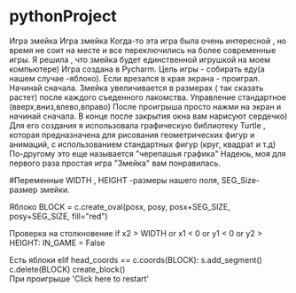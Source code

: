 # pythonProject
Игра змейка
Игра змейка Когда-то эта игра была очень интересной , но время не соит на месте и все переключились на более современные игры. 
Я решила , что змейка будет единственной игрушкой на моем компьютере) 
Игра создана в Pycharm. Цель игры - собирать еду(а нашем случае -яблоко). 
Если врезался в края экрана - проиграл. Начинай сначала. 
Змейка увеличивается в размерах ( так сказать растет) после каждого съеденного лакомства.
Управление стандартное (вверх,вниз,влево,вправо) 
После проигрыша просто нажми на экран и начинай сначала.
В конце после закрытия окна вам нарисуют сердечко)
Для его создания я использовала графическую библиотеку Turtle , которая предназначена для рисования геометрических фигур и анимаций, 
с использованием стандартных фигур (круг, квадрат и т.д) По-другому это еще называется "черепашья графика" 
Надеюь, моя для первого раза простая игра "Змейка" вам понравилась.

#Переменные WIDTH , HEIGHT -размеры нашего поля, SEG_Size- размер змейки.

Яблоко
BLOCK = c.create_oval(posx, posy, posx+SEG_SIZE, posy+SEG_SIZE, fill="red")

Проверка на столкновение
if x2 > WIDTH or x1 < 0 or y1 < 0 or y2 > HEIGHT: IN_GAME = False

Есть яблоки
    elif head_coords == c.coords(BLOCK):
        s.add_segment()
        c.delete(BLOCK)
        create_block()            
При проигрыше
'Click here to restart'
